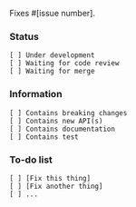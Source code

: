 Fixes #[issue number].

### Status
```
[ ] Under development
[ ] Waiting for code review
[ ] Waiting for merge
```
### Information
```
[ ] Contains breaking changes
[ ] Contains new API(s)
[ ] Contains documentation
[ ] Contains test
```
### To-do list
```
[ ] [Fix this thing]
[ ] [Fix another thing]
[ ] ...
```